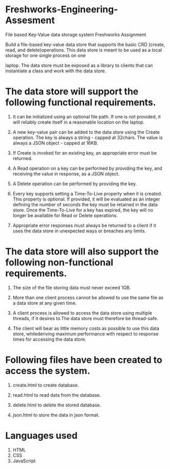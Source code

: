 # Freshworks-Engineering-Assesment
File based Key-Value data storage system
Freshworks Assignment

Build a file-based key-value data store that supports the basic CRD (create, read, and delete)operations. This data store is meant to be used as a local storage for one single process on one

laptop. The data store must be exposed as a library to clients that can instantiate a class and work with the data store.

# The data store will support the following functional requirements.

1. It can be initialized using an optional file path. If one is not provided, it will reliably create itself in a reasonable location on the laptop.

2. A new key-value pair can be added to the data store using the Create operation. The key is always a string - capped at 32chars. The value is always a JSON object - capped at    16KB.

3. If Create is invoked for an existing key, an appropriate error must be returned.

4. A Read operation on a key can be performed by providing the key, and receiving the value in response, as a JSON object.

5. A Delete operation can be performed by providing the key.

6. Every key supports setting a Time-To-Live property when it is created. This property is optional. If provided, it will be evaluated as an integer defining the number of        seconds the key must be retained in the data store. Once the Time-To-Live for a key has expired, the key will no longer be available for Read or Delete operations.

7. Appropriate error responses must always be returned to a client if it uses the data store in unexpected ways or breaches any limits.

# The data store will also support the following non-functional requirements.

1. The size of the file storing data must never exceed 1GB.

2. More than one client process cannot be allowed to use the same file as a data store at any given time.

3. A client process is allowed to access the data store using multiple threads, if it desires to.The data store must therefore be thread-safe.

4. The client will bear as little memory costs as possible to use this data store, whilederiving maximum performance with respect to response times for accessing the data store.

# Following files have been created to access the system.

1. create.html to create database.

2. read.html to read data from the database.

3. delete.html to delete the stored database.

4. json.html to store the data in json format.

# Languages used
1. HTML
2. CSS
3. JavaScript
